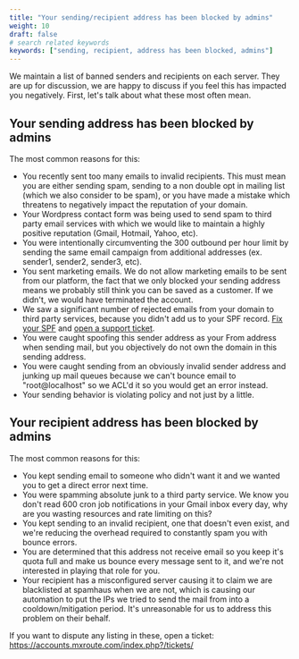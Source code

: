 ```yaml
---
title: "Your sending/recipient address has been blocked by admins"
weight: 10
draft: false
# search related keywords
keywords: ["sending, recipient, address has been blocked, admins"]
---
```


We maintain a list of banned senders and recipients on each server. They are up for discussion, we are happy to discuss if you feel this has impacted you negatively. First, let's talk about what these most often mean.

## Your sending address has been blocked by admins

The most common reasons for this:
- You recently sent too many emails to invalid recipients. This must mean you are either sending spam, sending to a non double opt in mailing list (which we also consider to be spam), or you have made a mistake which threatens to negatively impact the reputation of your domain.
- Your Wordpress contact form was being used to send spam to third party email services with which we would like to maintain a highly positive reputation (Gmail, Hotmail, Yahoo, etc).
- You were intentionally circumventing the 300 outbound per hour limit by sending the same email campaign from additional addresses (ex. sender1, sender2, sender3, etc).
- You sent marketing emails. We do not allow marketing emails to be sent from our platform, the fact that we only blocked your sending address means we probably still think you can be saved as a customer. If we didn't, we would have terminated the account.
- We saw a significant number of rejected emails from your domain to third party services, because you didn't add us to your SPF record. [Fix your SPF](https://mxroutedocs.com/dns/dnsrecords/) and [open a support ticket](https://accounts.mxroute.com/index.php?/tickets/).
- You were caught spoofing this sender address as your From address when sending mail, but you objectively do not own the domain in this sending address.
- You were caught sending from an obviously invalid sender address and junking up mail queues because we can't bounce email to "root@localhost" so we ACL'd it so you would get an error instead.
- Your sending behavior is violating policy and not just by a little.

## Your recipient address has been blocked by admins

The most common reasons for this:
- You kept sending email to someone who didn't want it and we wanted you to get a direct error next time.
- You were spamming absolute junk to a third party service. We know you don't read 600 cron job notifications in your Gmail inbox every day, why are you wasting resources and rate limiting on this?
- You kept sending to an invalid recipient, one that doesn't even exist, and we're reducing the overhead required to constantly spam you with bounce errors.
- You are determined that this address not receive email so you keep it's quota full and make us bounce every message sent to it, and we're not interested in playing that role for you.
- Your recipient has a misconfigured server causing it to claim we are blacklisted at spamhaus when we are not, which is causing our automation to put the IPs we tried to send the mail from into a cooldown/mitigation period. It's unreasonable for us to address this problem on their behalf.

If you want to dispute any listing in these, open a ticket: https://accounts.mxroute.com/index.php?/tickets/
